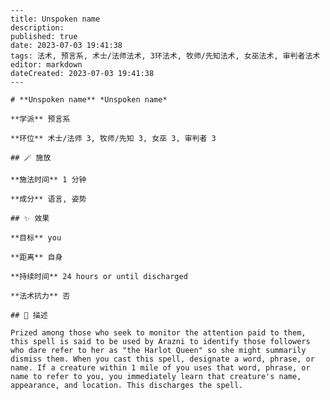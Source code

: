 
    ---
    title: Unspoken name
    description: 
    published: true
    date: 2023-07-03 19:41:38
    tags: 法术, 预言系, 术士/法师法术, 3环法术, 牧师/先知法术, 女巫法术, 审判者法术
    editor: markdown
    dateCreated: 2023-07-03 19:41:38
    ---

    # **Unspoken name** *Unspoken name*

    **学派** 预言系 

    **环位** 术士/法师 3, 牧师/先知 3, 女巫 3, 审判者 3

    ## 🪄 施放

    **施法时间** 1 分钟

    **成分** 语言, 姿势

    ## ✨ 效果 

    **目标** you 

    **距离** 自身  

    **持续时间** 24 hours or until discharged 

    **法术抗力** 否

    ## 📖 描述

    Prized among those who seek to monitor the attention paid to them, this spell is said to be used by Arazni to identify those followers who dare refer to her as "the Harlot Queen" so she might summarily dismiss them. When you cast this spell, designate a word, phrase, or name. If a creature within 1 mile of you uses that word, phrase, or name to refer to you, you immediately learn that creature's name, appearance, and location. This discharges the spell.
    